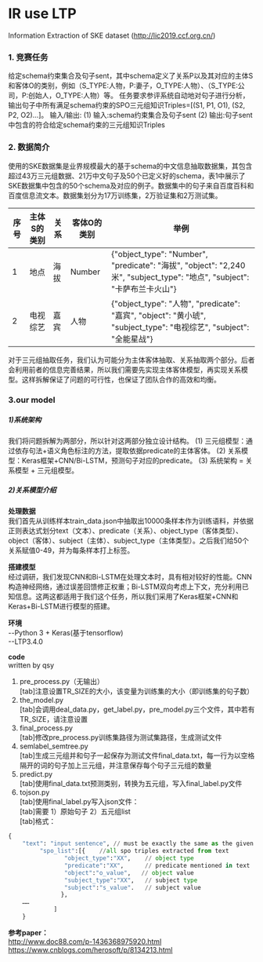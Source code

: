 # IR use LTP
Information Extraction of SKE dataset (http://lic2019.ccf.org.cn/)

### 1. 竞赛任务
给定schema约束集合及句子sent，其中schema定义了关系P以及其对应的主体S和客体O的类别，例如（S_TYPE:人物，P:妻子，O_TYPE:人物）、（S_TYPE:公司，P:创始人，O_TYPE:人物）等。 任务要求参评系统自动地对句子进行分析，输出句子中所有满足schema约束的SPO三元组知识Triples=[(S1, P1, O1), (S2, P2, O2)…]。
输入/输出:
(1) 输入:schema约束集合及句子sent
(2) 输出:句子sent中包含的符合给定schema约束的三元组知识Triples
### 2. 数据简介
使用的SKE数据集是业界规模最大的基于schema的中文信息抽取数据集，其包含超过43万三元组数据、21万中文句子及50个已定义好的schema，表1中展示了SKE数据集中包含的50个schema及对应的例子。数据集中的句子来自百度百科和百度信息流文本。数据集划分为17万训练集，2万验证集和2万测试集。

| 序号     | 主体S的类别      | 关系  | 客体O的类别   | 举例   |
|---|------|-----|-----|----------------|
| 1 |地点 |海拔 | Number |{"object_type": "Number", "predicate": "海拔", "object": "2,240米", "subject_type": "地点", "subject": "卡萨布兰卡火山"}|
| 2 |电视综艺 |嘉宾 | 人物 |{"object_type": "人物", "predicate": "嘉宾", "object": "黄小琥", "subject_type": "电视综艺", "subject": "全能星战"}|
   
对于三元组抽取任务，我们认为可能分为主体客体抽取、关系抽取两个部分。后者会利用前者的信息完善结果，所以我们需要先实现主体客体模型，再实现关系模型。这样拆解保证了问题的可行性，也保证了团队合作的高效和均衡。

### 3.our model
##### 1)系统架构
我们将问题拆解为两部分，所以针对这两部分独立设计结构。
(1)	三元组模型：通过依存句法+语义角色标注的方法，提取依据predicate的主体客体。
(2)	关系模型：Keras框架+CNN/Bi-LSTM，预测句子对应的predicate。
(3)	系统架构 = 关系模型 + 三元组模型。

##### 2)关系模型介绍
**处理数据**  
我们首先从训练样本train_data.json中抽取出10000条样本作为训练语料，并依据正则表达式划分text（文本）、predicate（关系）、object_type（客体类型）、object（客体）、subject（主体）、subject_type（主体类型）。之后我们给50个关系赋值0-49，并为每条样本打上标签。

**搭建模型**  
经过调研，我们发现CNN和Bi-LSTM在处理文本时，具有相对较好的性能。CNN构造神经网络，通过误差回馈修正权重；Bi-LSTM双向考虑上下文，充分利用已知信息。这两这都适用于我们这个任务，所以我们采用了Keras框架+CNN和Keras+Bi-LSTM进行模型的搭建。

**环境**  
--Python 3 + Keras(基于tensorflow)  
--LTP3.4.0

**code**  
written by 	qsy  
1. pre_process.py（无输出）  
[tab]注意设置TR_SIZE的大小，该变量为训练集的大小（即训练集的句子数）  
2. the_model.py  
[tab]会调用deal_data.py，get_label.py，pre_model.py三个文件，其中若有TR_SIZE，请注意设置  
3. final_process.py  
[tab]修改pre_process.py训练集路径为测试集路径，生成测试文件  
4. semlabel_semtree.py  
[tab]生成三元组并和句子一起保存为测试文件final_data.txt，每一行为以空格隔开的词的句子加上三元组，并注意保存每个句子三元组的数量  
5. predict.py  
[tab]使用final_data.txt预测类别，转换为五元组，写入final_label.py文件  
6. tojson.py  
[tab]使用final_label.py写入json文件：  
[tab]需要 1）原始句子 2）五元组list  
[tab]格式：  
```python
{  
    "text": "input sentence", // must be exactly the same as the given original sentence  
         "spo_list":[{    //all spo triples extracted from text  
                "object_type":"XX",    // object type  
                "predicate":"XX",      // predicate mentioned in text  
                "object":"o_value",   // object value  
                "subject_type":"XX",   // subject type  
                "subject":"s_value".   // subject value  
               },   
    ……  
             ]  
    }  
```



**参考paper：**  
http://www.doc88.com/p-1436368975920.html  
https://www.cnblogs.com/herosoft/p/8134213.html
